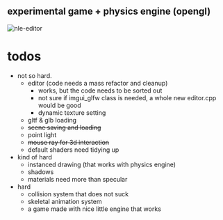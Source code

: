 ## experimental game + physics engine (opengl)
 ![nle-editor](resources/nle-editor.gif)

 # todos
  - not so hard.
    - editor (code needs a mass refactor and cleanup)
      - works, but the code needs to be sorted out
      - not sure if imgui_glfw class is needed, a whole new editor.cpp would be good
      - dynamic texture setting
    - gltf & glb loading
    - ~~scene saving and loading~~
    - point light
    - ~~mouse ray for 3d interaction~~
    - default shaders need tidying up
  - kind of hard
    - instanced drawing (that works with physics engine)
    - shadows
    - materials need more than specular
  - hard
    - collision system that does not suck
    - skeletal animation system
    - a game made with nice little engine that works